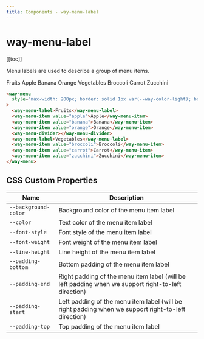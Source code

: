 ```yaml
---
title: Components - way-menu-label
---
```


# way-menu-label

[[toc]]

Menu labels are used to describe a group of menu items.

<way-menu style="max-width: 200px; border: solid 1px var(--way-color-light); border-radius: var(--way-border-radius-medium);">
  <way-menu-label>Fruits</way-menu-label>
  <way-menu-item value="apple">Apple</way-menu-item>
  <way-menu-item value="banana">Banana</way-menu-item>
  <way-menu-item value="orange">Orange</way-menu-item>
  <way-menu-divider></way-menu-divider>
  <way-menu-label>Vegetables</way-menu-label>
  <way-menu-item value="broccoli">Broccoli</way-menu-item>
  <way-menu-item value="carrot">Carrot</way-menu-item>
  <way-menu-item value="zucchini">Zucchini</way-menu-item>
</way-menu>

```html
<way-menu
  style="max-width: 200px; border: solid 1px var(--way-color-light); border-radius: var(--way-border-radius-medium);"
>
  <way-menu-label>Fruits</way-menu-label>
  <way-menu-item value="apple">Apple</way-menu-item>
  <way-menu-item value="banana">Banana</way-menu-item>
  <way-menu-item value="orange">Orange</way-menu-item>
  <way-menu-divider></way-menu-divider>
  <way-menu-label>Vegetables</way-menu-label>
  <way-menu-item value="broccoli">Broccoli</way-menu-item>
  <way-menu-item value="carrot">Carrot</way-menu-item>
  <way-menu-item value="zucchini">Zucchini</way-menu-item>
</way-menu>
```

## CSS Custom Properties

| Name                 | Description                                                                                         |
| -------------------- | --------------------------------------------------------------------------------------------------- |
| `--background-color` | Background color of the menu item label                                                             |
| `--color`            | Text color of the menu item label                                                                   |
| `--font-style`       | Font style of the menu item label                                                                   |
| `--font-weight`      | Font weight of the menu item label                                                                  |
| `--line-height`      | Line height of the menu item label                                                                  |
| `--padding-bottom`   | Bottom padding of the menu item label                                                               |
| `--padding-end`      | Right padding of the menu item label (will be left padding when we support right-to-left direction) |
| `--padding-start`    | Left padding of the menu item label (will be right padding when we support right-to-left direction) |
| `--padding-top`      | Top padding of the menu item label                                                                  |
